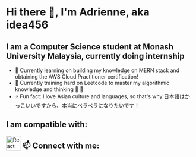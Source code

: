 # Hi there 👋, I'm Adrienne, aka idea456

## I am a Computer Science student at Monash University Malaysia, currently doing internship
- 🔭 Currently learning on building my knowledge on MERN stack and obtaining the AWS Cloud Practitioner certification!
- 🌱 Currently training hard on Leetcode to master my algorithmic knowledge and thinking 💪 🧠 
- ⚡ Fun fact: I love Asian culture and languages, so that's why 日本語はかっこいいですから、本当にペラペラになりたいです！

## I am compatible with:
<img align="left" alt="React" width="40px" src="https://cdn.jsdelivr.net/npm/simple-icons@v3/icons/react.svg" />


## 📫 Connect with me:


